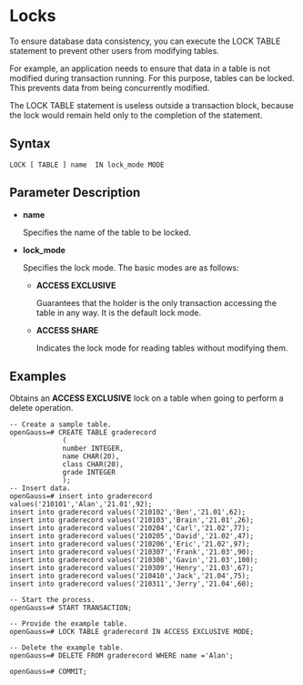 # Locks<a name="EN-US_TOPIC_0000001209981914"></a>

To ensure database data consistency, you can execute the LOCK TABLE statement to prevent other users from modifying tables.

For example, an application needs to ensure that data in a table is not modified during transaction running. For this purpose, tables can be locked. This prevents data from being concurrently modified.

The LOCK TABLE statement is useless outside a transaction block, because the lock would remain held only to the completion of the statement.

## Syntax<a name="section1632155118333"></a>

```
LOCK [ TABLE ] name  IN lock_mode MODE
```

## Parameter Description<a name="section6973139183420"></a>

-   **name**

    Specifies the name of the table to be locked.

-   **lock\_mode**

    Specifies the lock mode. The basic modes are as follows:

    -   **ACCESS EXCLUSIVE**

        Guarantees that the holder is the only transaction accessing the table in any way. It is the default lock mode.

    -   **ACCESS SHARE**

        Indicates the lock mode for reading tables without modifying them.



## Examples<a name="en-us_topic_0283136808_en-us_topic_0237122168_en-us_topic_0059778442_s9884bdbe455b460a9a2dde267283b75b"></a>

Obtains an  **ACCESS EXCLUSIVE**  lock on a table when going to perform a delete operation.

```
-- Create a sample table.
openGauss=# CREATE TABLE graderecord  
             (  
             number INTEGER,  
             name CHAR(20),  
             class CHAR(20),  
             grade INTEGER
             );
-- Insert data.
openGauss=# insert into graderecord values('210101','Alan','21.01',92);  
insert into graderecord values('210102','Ben','21.01',62);  
insert into graderecord values('210103','Brain','21.01',26);  
insert into graderecord values('210204','Carl','21.02',77);  
insert into graderecord values('210205','David','21.02',47);  
insert into graderecord values('210206','Eric','21.02',97);  
insert into graderecord values('210307','Frank','21.03',90);  
insert into graderecord values('210308','Gavin','21.03',100); 
insert into graderecord values('210309','Henry','21.03',67);  
insert into graderecord values('210410','Jack','21.04',75);  
insert into graderecord values('210311','Jerry','21.04',60);

-- Start the process.
openGauss=# START TRANSACTION;

-- Provide the example table.
openGauss=# LOCK TABLE graderecord IN ACCESS EXCLUSIVE MODE;

-- Delete the example table.
openGauss=# DELETE FROM graderecord WHERE name ='Alan';

openGauss=# COMMIT;
```

